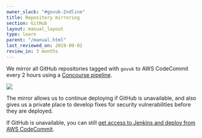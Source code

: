 ```yaml
---
owner_slack: "#govuk-2ndline"
title: Repository mirroring
section: GitHub
layout: manual_layout
type: learn
parent: "/manual.html"
last_reviewed_on: 2019-09-02
review_in: 3 months
---
```


We mirror all GitHub repositories tagged with `govuk` to AWS CodeCommit every 2 hours using a [Concourse pipeline](concourse.html).

![](/manual/images/concourse-mirror-repos-pipeline.png)

The mirror allows us to continue deploying if GitHub is unavailable, and also gives us a private place to develop fixes for security vulnerabilities before they are deployed.

If GitHub is unavailable, you can still [get access to Jenkins and deploy from AWS CodeCommit](github-unavailable.html).
